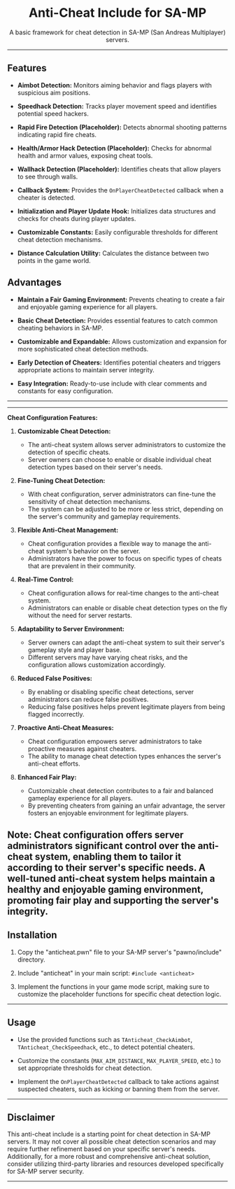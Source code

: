 
<h1 align="center">Anti-Cheat Include for SA-MP</h1>

<p align="center">
  A basic framework for cheat detection in SA-MP (San Andreas Multiplayer) servers.
</p>

---

## Features

- **Aimbot Detection:** Monitors aiming behavior and flags players with suspicious aim positions.

- **Speedhack Detection:** Tracks player movement speed and identifies potential speed hackers.

- **Rapid Fire Detection (Placeholder):** Detects abnormal shooting patterns indicating rapid fire cheats.

- **Health/Armor Hack Detection (Placeholder):** Checks for abnormal health and armor values, exposing cheat tools.

- **Wallhack Detection (Placeholder):** Identifies cheats that allow players to see through walls.

- **Callback System:** Provides the `OnPlayerCheatDetected` callback when a cheater is detected.

- **Initialization and Player Update Hook:** Initializes data structures and checks for cheats during player updates.

- **Customizable Constants:** Easily configurable thresholds for different cheat detection mechanisms.

- **Distance Calculation Utility:** Calculates the distance between two points in the game world.

## Advantages

- **Maintain a Fair Gaming Environment:** Prevents cheating to create a fair and enjoyable gaming experience for all players.

- **Basic Cheat Detection:** Provides essential features to catch common cheating behaviors in SA-MP.

- **Customizable and Expandable:** Allows customization and expansion for more sophisticated cheat detection methods.

- **Early Detection of Cheaters:** Identifies potential cheaters and triggers appropriate actions to maintain server integrity.

- **Easy Integration:** Ready-to-use include with clear comments and constants for easy configuration.

---

---
**Cheat Configuration Features:**

1. **Customizable Cheat Detection:**
   - The anti-cheat system allows server administrators to customize the detection of specific cheats.
   - Server owners can choose to enable or disable individual cheat detection types based on their server's needs.

2. **Fine-Tuning Cheat Detection:**
   - With cheat configuration, server administrators can fine-tune the sensitivity of cheat detection mechanisms.
   - The system can be adjusted to be more or less strict, depending on the server's community and gameplay requirements.

3. **Flexible Anti-Cheat Management:**
   - Cheat configuration provides a flexible way to manage the anti-cheat system's behavior on the server.
   - Administrators have the power to focus on specific types of cheats that are prevalent in their community.

4. **Real-Time Control:**
   - Cheat configuration allows for real-time changes to the anti-cheat system.
   - Administrators can enable or disable cheat detection types on the fly without the need for server restarts.

5. **Adaptability to Server Environment:**
   - Server owners can adapt the anti-cheat system to suit their server's gameplay style and player base.
   - Different servers may have varying cheat risks, and the configuration allows customization accordingly.

6. **Reduced False Positives:**
   - By enabling or disabling specific cheat detections, server administrators can reduce false positives.
   - Reducing false positives helps prevent legitimate players from being flagged incorrectly.

7. **Proactive Anti-Cheat Measures:**
   - Cheat configuration empowers server administrators to take proactive measures against cheaters.
   - The ability to manage cheat detection types enhances the server's anti-cheat efforts.

8. **Enhanced Fair Play:**
   - Customizable cheat detection contributes to a fair and balanced gameplay experience for all players.
   - By preventing cheaters from gaining an unfair advantage, the server fosters an enjoyable environment for legitimate players.

Note: Cheat configuration offers server administrators significant control over the anti-cheat system, enabling them to tailor it according to their server's specific needs. A well-tuned anti-cheat system helps maintain a healthy and enjoyable gaming environment, promoting fair play and supporting the server's integrity.
---
## Installation

1. Copy the "anticheat.pwn" file to your SA-MP server's "pawno/include" directory.

2. Include "anticheat" in your main script: `#include <anticheat>`

3. Implement the functions in your game mode script, making sure to customize the placeholder functions for specific cheat detection logic.

---

## Usage

- Use the provided functions such as `TAnticheat_CheckAimbot`, `TAnticheat_CheckSpeedhack`, etc., to detect potential cheaters.

- Customize the constants (`MAX_AIM_DISTANCE`, `MAX_PLAYER_SPEED`, etc.) to set appropriate thresholds for cheat detection.

- Implement the `OnPlayerCheatDetected` callback to take actions against suspected cheaters, such as kicking or banning them from the server.

---

## Disclaimer

This anti-cheat include is a starting point for cheat detection in SA-MP servers. It may not cover all possible cheat detection scenarios and may require further refinement based on your specific server's needs. Additionally, for a more robust and comprehensive anti-cheat solution, consider utilizing third-party libraries and resources developed specifically for SA-MP server security.

---
